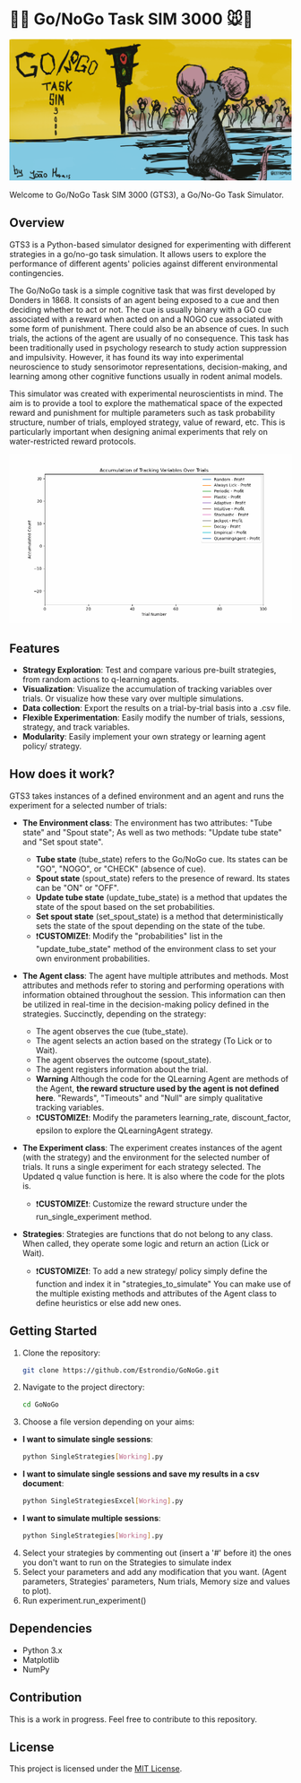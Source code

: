 # 🚦🧠 Go/NoGo Task SIM 3000 🐭🛑
![Banner for the GoNoGo SIM 3000, an anthropomorphic mouse looking staring into a red light](Images/Gonogogithub.png)

Welcome to Go/NoGo Task SIM 3000 (GTS3), a Go/No-Go Task Simulator.

## Overview

GTS3 is a Python-based simulator designed for experimenting with different strategies in a go/no-go task simulation. It allows users to explore the performance of different agents' policies against different environmental contingencies.

The Go/NoGo task is a simple cognitive task that was first developed by Donders in 1868. It consists of an agent being exposed to a cue and then deciding whether to act or not. The cue is usually binary with a GO cue associated with a reward when acted on and a NOGO cue associated with some form of punishment. There could also be an absence of cues. In such trials, the actions of the agent are usually of no consequence. This task has been traditionally used in psychology research to study action suppression and  impulsivity. However, it has found its way into experimental neuroscience to study sensorimotor representations, decision-making, and learning among other cognitive functions usually in rodent animal models. 

This simulator was created with experimental neuroscientists in mind. The aim is to provide a tool to explore the mathematical space of the expected reward and punishment for multiple parameters such as task probability structure, number of trials, employed strategy, value of reward, etc. This is particularly important when designing animal experiments that rely on water-restricted reward protocols.

![An animated gif plotting reward over trials for multiple strategies](ExamplePlots/100TrialsAllstrategies.gif)


## Features

- **Strategy Exploration**: Test and compare various pre-built strategies, from random actions to q-learning agents.
- **Visualization**: Visualize the accumulation of tracking variables over trials. Or visualize how these vary over multiple simulations.
- **Data collection**: Export the results on a trial-by-trial basis into a .csv file.  
- **Flexible Experimentation**: Easily modify the number of trials, sessions, strategy, and track variables.
- **Modularity**: Easily implement your own strategy or learning agent policy/ strategy.

## How does it work?

GTS3 takes instances of a defined environment and an agent and runs the experiment for a selected number of trials:

- **The Environment class**: The environment has two attributes: "Tube state" and "Spout state"; As well as two methods: "Update tube state" and "Set spout state".
   - **Tube state** (tube_state) refers to the Go/NoGo cue. Its states can be "GO", "NOGO", or "CHECK" (absence of cue).
   - **Spout state** (spout_state) refers to the presence of reward. Its states can be "ON" or "OFF".
   - **Update tube state** (update_tube_state) is a method that updates the state of the spout based on the set probabilities.
   - **Set spout state** (set_spout_state) is a method that deterministically sets the state of the spout depending on the state of the tube.
   - ❗**CUSTOMIZE**❗: Modify the "probabilities" list in the "update_tube_state" method of the environment class to set your own environment probabilities.
 
- **The Agent class**: The agent have multiple attributes and methods. Most attributes and methods refer to storing and performing operations with information obtained throughout the session. This information can then be utilized in real-time in the decision-making policy defined in the strategies. Succinctly, depending on the strategy:
   - The agent observes the cue (tube_state). 
   - The agent selects an action based on the strategy (To Lick or to Wait).
   - The agent observes the outcome (spout_state).
   - The agent registers information about the trial.
   -  **Warning** Although the code for the QLearning Agent are methods of the Agent, **the reward structure used by the agent is not defined here**. "Rewards", "Timeouts" and "Null" are simply qualitative tracking variables.
   - ❗**CUSTOMIZE**❗: Modify the parameters learning_rate, discount_factor, epsilon to explore the QLearningAgent strategy.

- **The Experiment class**: The experiment creates instances of the agent (with the strategy) and the environment for the selected number of trials. It runs a single experiment for each strategy selected. The Updated q value function is here. It is also where the code for the plots is.
  - ❗**CUSTOMIZE**❗: Customize the reward structure under the run_single_experiment method.

- **Strategies**: Strategies are functions that do not belong to any class. When called, they operate some logic and return an action (Lick or Wait).
  - ❗**CUSTOMIZE**❗: To add a new strategy/ policy simply define the function and index it in "strategies_to_simulate" You can make use of the multiple existing methods and attributes of the Agent class to define heuristics or else add new ones.
 

    
## Getting Started

1. Clone the repository:
    ```bash
    git clone https://github.com/Estrondio/GoNoGo.git
    ```
2. Navigate to the project directory:
    ```bash
    cd GoNoGo
    ```
3. Choose a file version depending on your aims:
  - **I want to simulate single sessions**:
     ```bash
    python SingleStrategies[Working].py
    ```
  - **I want to simulate single sessions and save my results in a csv document**:
     ```bash
    python SingleStrategiesExcel[Working].py
    ```
  - **I want to simulate multiple sessions**:
     ```bash
    python SingleStrategies[Working].py
    ```
4. Select your strategies by commenting out (insert a '#' before it) the ones you don't want to run on the Strategies to simulate index
5. Select your parameters and add any modification that you want. (Agent parameters, Strategies' parameters, Num trials, Memory size and values to plot).
6. Run experiment.run_experiment()

## Dependencies

- Python 3.x
- Matplotlib
- NumPy

## Contribution
This is a work in progress. Feel free to contribute to this repository. 

## License

This project is licensed under the [MIT License](LICENSE).
